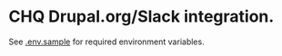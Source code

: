 # CHQ Drupal.org/Slack integration.

See [.env.sample](.env.sample) for required environment variables.
